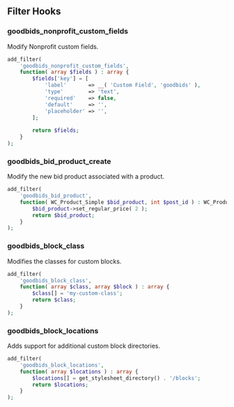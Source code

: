 ## Filter Hooks

### goodbids_nonprofit_custom_fields

Modify Nonprofit custom fields.

```php
add_filter(
	'goodbids_nonprofit_custom_fields',
	function( array $fields ) : array {
		$fields['key'] = [
			'label'       => __( 'Custom Field', 'goodbids' ),
			'type'        => 'text',
			'required'    => false,
			'default'     => '',
			'placeholder' => '',
		];
		
		return $fields;
	}
);
```
### goodbids_bid_product_create

Modify the new bid product associated with a product.

```php
add_filter(
	'goodbids_bid_product',
	function( WC_Product_Simple $bid_product, int $post_id ) : WC_Product_Simple {
		$bid_product->set_regular_price( 2 );
		return $bid_product;
	}
);
```

### goodbids_block_class

Modifies the classes for custom blocks.

```php
add_filter(
	'goodbids_block_class',
	function( array $class, array $block ) : array {
		$class[] = 'my-custom-class';
		return $class;
	}
);
```
### goodbids_block_locations

Adds support for additional custom block directories.

```php
add_filter(
	'goodbids_block_locations',
	function( array $locations ) : array {
		$locations[] = get_stylesheet_directory() . '/blocks';
		return $locations;
	}
);
```
